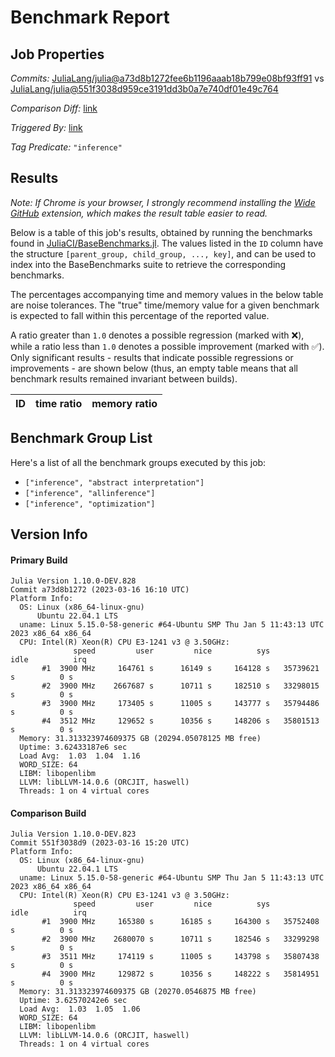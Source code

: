 # Benchmark Report

## Job Properties

*Commits:* [JuliaLang/julia@a73d8b1272fee6b1196aaab18b799e08bf93ff91](https://github.com/JuliaLang/julia/commit/a73d8b1272fee6b1196aaab18b799e08bf93ff91) vs [JuliaLang/julia@551f3038d959ce3191dd3b0a7e740df01e49c764](https://github.com/JuliaLang/julia/commit/551f3038d959ce3191dd3b0a7e740df01e49c764)

*Comparison Diff:* [link](https://github.com/JuliaLang/julia/compare/551f3038d959ce3191dd3b0a7e740df01e49c764..a73d8b1272fee6b1196aaab18b799e08bf93ff91)

*Triggered By:* [link](https://github.com/JuliaLang/julia/pull/48913#issuecomment-1472305066)

*Tag Predicate:* `"inference"`

## Results

*Note: If Chrome is your browser, I strongly recommend installing the [Wide GitHub](https://chrome.google.com/webstore/detail/wide-github/kaalofacklcidaampbokdplbklpeldpj?hl=en)
extension, which makes the result table easier to read.*

Below is a table of this job's results, obtained by running the benchmarks found in
[JuliaCI/BaseBenchmarks.jl](https://github.com/JuliaCI/BaseBenchmarks.jl). The values
listed in the `ID` column have the structure `[parent_group, child_group, ..., key]`,
and can be used to index into the BaseBenchmarks suite to retrieve the corresponding
benchmarks.

The percentages accompanying time and memory values in the below table are noise tolerances. The "true"
time/memory value for a given benchmark is expected to fall within this percentage of the reported value.

A ratio greater than `1.0` denotes a possible regression (marked with :x:), while a ratio less
than `1.0` denotes a possible improvement (marked with :white_check_mark:). Only significant results - results
that indicate possible regressions or improvements - are shown below (thus, an empty table means that all
benchmark results remained invariant between builds).

| ID | time ratio | memory ratio |
|----|------------|--------------|

## Benchmark Group List

Here's a list of all the benchmark groups executed by this job:

- `["inference", "abstract interpretation"]`
- `["inference", "allinference"]`
- `["inference", "optimization"]`

## Version Info

#### Primary Build

```
Julia Version 1.10.0-DEV.828
Commit a73d8b1272 (2023-03-16 16:10 UTC)
Platform Info:
  OS: Linux (x86_64-linux-gnu)
      Ubuntu 22.04.1 LTS
  uname: Linux 5.15.0-58-generic #64-Ubuntu SMP Thu Jan 5 11:43:13 UTC 2023 x86_64 x86_64
  CPU: Intel(R) Xeon(R) CPU E3-1241 v3 @ 3.50GHz: 
              speed         user         nice          sys         idle          irq
       #1  3900 MHz     164761 s      16149 s     164128 s   35739621 s          0 s
       #2  3900 MHz    2667687 s      10711 s     182510 s   33298015 s          0 s
       #3  3900 MHz     173405 s      11005 s     143777 s   35794486 s          0 s
       #4  3512 MHz     129652 s      10356 s     148206 s   35801513 s          0 s
  Memory: 31.313323974609375 GB (20294.05078125 MB free)
  Uptime: 3.62433187e6 sec
  Load Avg:  1.03  1.04  1.16
  WORD_SIZE: 64
  LIBM: libopenlibm
  LLVM: libLLVM-14.0.6 (ORCJIT, haswell)
  Threads: 1 on 4 virtual cores

```

#### Comparison Build

```
Julia Version 1.10.0-DEV.823
Commit 551f3038d9 (2023-03-16 15:20 UTC)
Platform Info:
  OS: Linux (x86_64-linux-gnu)
      Ubuntu 22.04.1 LTS
  uname: Linux 5.15.0-58-generic #64-Ubuntu SMP Thu Jan 5 11:43:13 UTC 2023 x86_64 x86_64
  CPU: Intel(R) Xeon(R) CPU E3-1241 v3 @ 3.50GHz: 
              speed         user         nice          sys         idle          irq
       #1  3900 MHz     165380 s      16185 s     164300 s   35752408 s          0 s
       #2  3900 MHz    2680070 s      10711 s     182546 s   33299298 s          0 s
       #3  3511 MHz     174119 s      11005 s     143798 s   35807438 s          0 s
       #4  3900 MHz     129872 s      10356 s     148222 s   35814951 s          0 s
  Memory: 31.313323974609375 GB (20270.0546875 MB free)
  Uptime: 3.62570242e6 sec
  Load Avg:  1.03  1.05  1.06
  WORD_SIZE: 64
  LIBM: libopenlibm
  LLVM: libLLVM-14.0.6 (ORCJIT, haswell)
  Threads: 1 on 4 virtual cores

```
